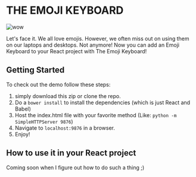 # THE EMOJI KEYBOARD

![wow](http://imgur.com/m3wfqj0.png)  
  
Let's face it. We all love emojis. However, we often miss out on using them on our laptops and desktops. Not anymore! Now you can add an Emoji Keyboard to your React project with The Emoji Keyboard!

## Getting Started

To check out the demo follow these steps:

1. simply download this zip or clone the repo.
2. Do a `bower install` to install the dependencies (which is just React and Babel)
3. Host the index.html file with your favorite method (Like: `python -m SimpleHTTPServer 9876`)
4. Navigate to `localhost:9876` in a browser.
5. Enjoy!

## How to use it in your React project

Coming soon when I figure out how to do such a thing ;)

